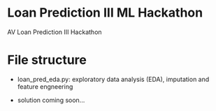# Loan Prediction III ML Hackathon

AV Loan Prediction III Hackathon 



# File structure

- loan_pred_eda.py: exploratory data analysis (EDA), imputation and feature engneering  

- solution coming soon... 
